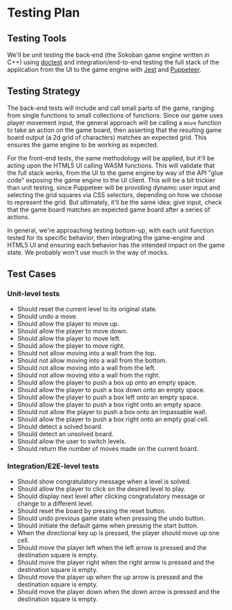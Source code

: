 # Testing Plan

## Testing Tools

We'll be unit testing the back-end (the Sokoban game engine written in C++) using [doctest](https://github.com/doctest/doctest) and integration/end-to-end testing the full stack of the application from the UI to the game engine with [Jest](https://jestjs.io/) and [Puppeteer](https://github.com/puppeteer/puppeteer).

## Testing Strategy

The back-end tests will include and call small parts of the game, ranging from single functions to small collections of functions. Since our game uses player movement input, the general approach will be calling a `move` function to take an action on the game board, then asserting that the resulting game board output (a 2d grid of characters) matches an expected grid. This ensures the game engine to be working as expected.

For the front-end tests, the same methodology will be applied, but it'll be acting upon the HTML5 UI calling WASM functions. This will validate that the full stack works, from the UI to the game engine by way of the API "glue code" exposing the game engine to the UI client. This will be a bit trickier than unit testing, since Puppeteer will be providing dynamic user input and selecting the grid squares via CSS selectors, depending on how we choose to represent the grid. But ultimately, it'll be the same idea: give input, check that the game board matches an expected game board after a series of actions.

In general, we're approaching testing bottom-up, with each unit function tested for its specific behavior, then integrating the game-engine and HTML5 UI and ensuring each behavior has the intended impact on the game state. We probably won't use much in the way of mocks.

## Test Cases

### Unit-level tests

- Should reset the current level to its original state.
- Should undo a move.
- Should allow the player to move up.
- Should allow the player to move down.
- Should allow the player to move left.
- Should allow the player to move right.
- Should not allow moving into a wall from the top.
- Should not allow moving into a wall from the bottom.
- Should not allow moving into a wall from the left.
- Should not allow moving into a wall from the right.
- Should allow the player to push a box up onto an empty space.
- Should allow the player to push a box down onto an empty space.
- Should allow the player to push a box left onto an empty space.
- Should allow the player to push a box right onto an empty space.
- Should not allow the player to push a box onto an impassable wall.
- Should allow the player to push a box right onto an empty goal cell.
- Should detect a solved board.
- Should detect an unsolved board.
- Should allow the user to switch levels.
- Should return the number of moves made on the current board.

### Integration/E2E-level tests

- Should show congratulatory message when a level is solved.
- Should allow the player to click on the desired level to play.
- Should display next level after clicking congratulatory message or change to a different level.
- Should reset the board by pressing the reset button.
- Should undo previous game state when pressing the undo button.
- Should initiate the default game when pressing the start button.
- When the directional key up is pressed, the player should move up one cell.
- Should move the player left when the left arrow is pressed and the destination square is empty.
- Should move the player right when the right arrow is pressed and the destination square is empty.
- Should move the player up when the up arrow is pressed and the destination square is empty.
- Should move the player down when the down arrow is pressed and the destination square is empty.
